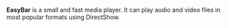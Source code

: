 **EasyBar** is a small and fast media player. It can play audio and video files in most popular formats using DirectShow.